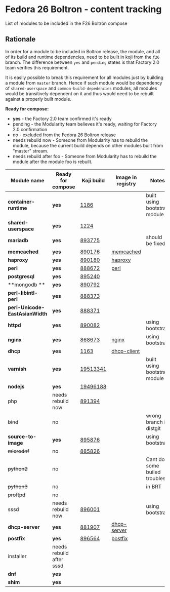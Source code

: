 # Fedora 26 Boltron - content tracking

List of modules to be included in the F26 Boltron compose


## Rationale

In order for a module to be included in Boltron release, the module, and all of
its build and runtime dependencies, need to be built in koji from the `f26`
branch. The difference between `yes` and `pending` states is that Factory 2.0
team verifies this requirement.

It is easily possible to break this requirement for all modules just by
building a module from `master` branch. Hence if such module would be
dependency of `shared-userspace` and `common-build-depedencies` modules, all
modules would be transitively dependent on it and thus would need to be rebuilt
against a properly built module.


**Ready for compose:**

* **yes** - the Factory 2.0 team confirmed it's ready
* pending - the Modularity team believes it's ready, waiting for Factory 2.0 confirmation
* no - excluded from the Fedora 26 Boltron release
* needs rebuild now - Someone from Modularity has to rebuild the module, because the current build depends on other modules built from "master" stream.
* needs rebuild after foo - Someone from Modularity has to rebuild the module after the module foo is rebuilt.

| Module name         | Ready for compose | Koji build | Image in registry |Notes |
| --------------------|-------------------|------------|-------------------|-------|
|**container-runtime**    |**yes** |[1186](https://koji.fedoraproject.org/koji/taginfo?tagID=1186) | |built using bootstrap module |
|**shared-userspace**     |**yes** |[1224](https://koji.fedoraproject.org/koji/taginfo?tagID=1224) | | |
|**mariadb**              |**yes** |[893775](https://koji.fedoraproject.org/koji/buildinfo?buildID=893775) | |should be fixed |
|**memcached**            |**yes** |[890176](https://koji.fedoraproject.org/koji/buildinfo?buildID=890176) |[memcached](docker.io/modularitycontainers/memcached) | |
|**haproxy**              |**yes** |[890180](https://koji.fedoraproject.org/koji/buildinfo?buildID=890180) |[haproxy](docker.io/modularitycontainers/haproxy) | |
|**perl**                 |**yes** |[888672](https://koji.fedoraproject.org/koji/buildinfo?buildID=888672) |[perl](docker.io/modularitycontainers/perl) | |
|**postgresql**           |**yes** |[895240](https://koji.fedoraproject.org/koji/buildinfo?buildID=895240) | | |
|**mongodb **             |**yes** |[890792](https://koji.fedoraproject.org/koji/buildinfo?buildID=890792) | | |
|**perl-libintl-perl**    |**yes** |[888373](https://koji.fedoraproject.org/koji/buildinfo?buildID=888373) | | |
|**perl-Unicode-EastAsianWidth** |**yes** |[888371](https://koji.fedoraproject.org/koji/buildinfo?buildID=888371) | | |
|**httpd**                |**yes** |[890082](https://koji.fedoraproject.org/koji/buildinfo?buildID=890082) | |using bootstrap |
|**nginx**                |**yes** |[868673](https://koji.fedoraproject.org/koji/buildinfo?buildID=868673) |[nginx](docker.io/modularitycontainers/nginx) |using bootstrap |
|**dhcp**                 |**yes** |[1163](https://koji.fedoraproject.org/koji/taginfo?tagID=1163) |[dhcp-client](docker.io/modularitycontainers/dhcp-client) |
|**varnish**              |**yes** |[19513341](https://koji.fedoraproject.org/koji/taskinfo?taskID=19513341) | |built using bootstrap module |
|**nodejs**               |**yes**|[19496188](https://koji.fedoraproject.org/koji/taskinfo?taskID=19496188) | |
|php                      |needs rebuild now |[891394](https://koji.fedoraproject.org/koji/buildinfo?buildID=891394) | | |
|~~bind~~                 |no| | |wrong branch in distgit |
|**source-to-image**      |**yes** |[895876](https://koji.fedoraproject.org/koji/buildinfo?buildID=895876) | |using bootstrap |
|~~microdnf~~             |no |[885826](https://koji.fedoraproject.org/koji/buildinfo?buildID=885826) | |
|~~python2~~              |no | | |Cant do, some builed troubles  |
|~~python3~~              |no | | |in BRT |
|~~proftpd~~              |no  | | | |
|sssd | needs rebuild now |[896001](https://koji.fedoraproject.org/koji/buildinfo?buildID=896001) | | using bootstrap |
|**dhcp-server**          |**yes** |[881907](https://koji.fedoraproject.org/koji/buildinfo?buildID=881907) |[dhcp-server](docker.io/modularitycontainers/dhcp-server) ||
|**postfix**              |**yes** | [896564](https://koji.fedoraproject.org/koji/buildinfo?buildID=896564) |[postfix](docker.io/modularitycontainers/postfix)|
|installer                |needs rebuild after sssd | ||
|**dnf**                  |**yes** | ||
|**shim**                 |**yes** | ||

